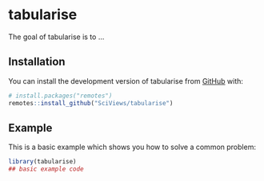 # tabularise

<!-- badges: start -->

<!-- badges: end -->

The goal of tabularise is to ...

## Installation

You can install the development version of tabularise from [GitHub](https://github.com/) with:

``` r
# install.packages("remotes")
remotes::install_github("SciViews/tabularise")
```

## Example

This is a basic example which shows you how to solve a common problem:

``` r
library(tabularise)
## basic example code
```

